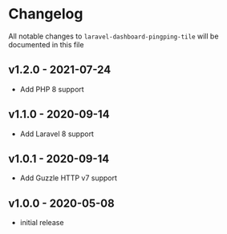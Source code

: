 # Changelog

All notable changes to `laravel-dashboard-pingping-tile` will be documented in this file

## v1.2.0 - 2021-07-24

- Add PHP 8 support

## v1.1.0 - 2020-09-14

-   Add Laravel 8 support

## v1.0.1 - 2020-09-14

-   Add Guzzle HTTP v7 support

## v1.0.0 - 2020-05-08

-   initial release
